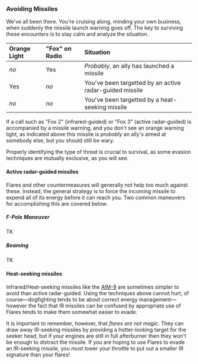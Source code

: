 ### Avoiding Missiles

We've all been there. You're cruising along, minding your own business, when
suddenly the missile launch warning goes off. The key to surviving these
encounters is to stay calm and analyze the situation.

Orange Light | "Fox" on Radio | Situation
:-|:-|:-
*no* | Yes  | *Probably*, an ally has launched a missile
Yes  | *no* | You've been targetted by an active radar-guided missile
*no* | *no* | You've been targetted by a heat-seeking missile

If a call such as "Fox 2" (infrared-guided) or "Fox 3" (active radar-guided)
is accompanied by a missile warning, and you don't see an orange warning
light, as indicated above this missile is *probably* an ally's aimed at
somebody else, but you should still be wary.

Properly identifying the type of threat is crucial to survival, as some
evasion techniques are mutually exclusive, as you will see.

#### Active radar-guided missiles

Flares and other countermeasures will generally not help too much against
these. Instead, the general strategy is to force the incoming missile to
expend all of its energy before it can reach you. Two common maneuvers
for accomplishing this are covered below.

##### F-Pole Maneuver

TK

##### Beaming

TK


#### Heat-seeking missiles

Infrared/Heat-seeking missiles like the [AIM-9](#aim-9-sidewinder) are
sometimes simpler to avoid than active radar-guided. Using the techniques
above cannot hurt, of course—dogfighting tends to be about correct energy
management—however the fact that IR missiles can be confused by appropriate
use of Flares tends to make them somewhat easier to evade.

It is important to remember, however, that *flares are not magic*. They can
draw away IR-seeking missiles by providing a hotter-looking target for the
seeker head, but if your engines are still in full afterburner then they won't
be enough to distract the missile. If you are hoping to use Flares to evade an
IR-seeking missile, you *must* lower your throttle to put out a smaller IR
signature than your flares!
